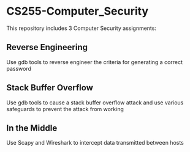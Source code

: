 # CS255-Computer_Security

This repository includes 3 Computer Security assignments:

## Reverse Engineering

Use gdb tools to reverse engineer the criteria for generating a correct password

## Stack Buffer Overflow

Use gdb tools to cause a stack buffer overflow attack and use various safeguards to prevent the attack from working

## In the Middle

Use Scapy and Wireshark to intercept data transmitted between hosts
